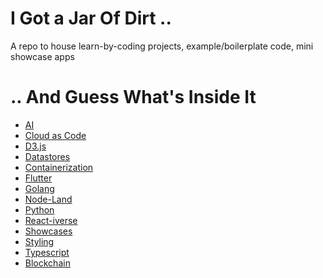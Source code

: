 <!-- @format -->

# I Got a Jar Of Dirt ..

A repo to house learn-by-coding projects, example/boilerplate code, mini showcase apps

# .. And Guess What's Inside It

-  [AI](ai/)
-  [Cloud as Code](cloud-as-code/)
-  [D3.js](d3/)
-  [Datastores](datastores/)
-  [Containerization](containerization/)
-  [Flutter](flutter/)
-  [Golang](golang/)
-  [Node-Land](node-land/)
-  [Python](python/)
-  [React-iverse](reactiverse/)
-  [Showcases](showcases/)
-  [Styling](style/)
-  [Typescript](typescript/)
-  [Blockchain](blockchain/)
